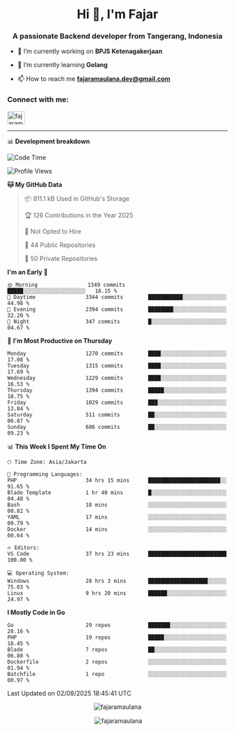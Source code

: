 <h1 align="center">Hi 👋, I'm Fajar</h1>
<h3 align="center">A passionate Backend developer from Tangerang, Indonesia</h3>

<!-- <p align="left"> <img src="https://komarev.com/ghpvc/?username=fajaramaulana&label=Profile%20views&color=0e75b6&style=flat" alt="fajaramaulana" /> </p> -->

- 🔭 I’m currently working on **BPJS Ketenagakerjaan**

- 🌱 I’m currently learning **Golang**

- 📫 How to reach me **fajaramaulana.dev@gmail.com**

<h3 align="left">Connect with me:</h3>
<p align="left">
<a href="https://linkedin.com/in/fajar-agus-maulana-73533a180/" target="blank"><img align="center" src="https://raw.githubusercontent.com/rahuldkjain/github-profile-readme-generator/master/src/images/icons/Social/linked-in-alt.svg" alt="fajaramaulana" height="30" width="40" /></a>
</p>

-------

📊 **Development breakdown**
<!--START_SECTION:waka-->
![Code Time](http://img.shields.io/badge/Code%20Time-3%2C246%20hrs%2053%20mins-blue)

![Profile Views](http://img.shields.io/badge/Profile%20Views-0-blue)

**🐱 My GitHub Data** 

> 📦 811.1 kB Used in GitHub's Storage 
 > 
> 🏆 126 Contributions in the Year 2025
 > 
> 🚫 Not Opted to Hire
 > 
> 📜 44 Public Repositories 
 > 
> 🔑 50 Private Repositories 
 > 
**I'm an Early 🐤** 

```text
🌞 Morning                1349 commits        █████░░░░░░░░░░░░░░░░░░░░   18.15 % 
🌆 Daytime                3344 commits        ███████████░░░░░░░░░░░░░░   44.98 % 
🌃 Evening                2394 commits        ████████░░░░░░░░░░░░░░░░░   32.20 % 
🌙 Night                  347 commits         █░░░░░░░░░░░░░░░░░░░░░░░░   04.67 % 
```
📅 **I'm Most Productive on Thursday** 

```text
Monday                   1270 commits        ████░░░░░░░░░░░░░░░░░░░░░   17.08 % 
Tuesday                  1315 commits        ████░░░░░░░░░░░░░░░░░░░░░   17.69 % 
Wednesday                1229 commits        ████░░░░░░░░░░░░░░░░░░░░░   16.53 % 
Thursday                 1394 commits        █████░░░░░░░░░░░░░░░░░░░░   18.75 % 
Friday                   1029 commits        ███░░░░░░░░░░░░░░░░░░░░░░   13.84 % 
Saturday                 511 commits         ██░░░░░░░░░░░░░░░░░░░░░░░   06.87 % 
Sunday                   686 commits         ██░░░░░░░░░░░░░░░░░░░░░░░   09.23 % 
```


📊 **This Week I Spent My Time On** 

```text
🕑︎ Time Zone: Asia/Jakarta

💬 Programming Languages: 
PHP                      34 hrs 15 mins      ███████████████████████░░   91.65 % 
Blade Template           1 hr 40 mins        █░░░░░░░░░░░░░░░░░░░░░░░░   04.48 % 
Bash                     18 mins             ░░░░░░░░░░░░░░░░░░░░░░░░░   00.82 % 
YAML                     17 mins             ░░░░░░░░░░░░░░░░░░░░░░░░░   00.79 % 
Docker                   14 mins             ░░░░░░░░░░░░░░░░░░░░░░░░░   00.64 % 

🔥 Editors: 
VS Code                  37 hrs 23 mins      █████████████████████████   100.00 % 

💻 Operating System: 
Windows                  28 hrs 3 mins       ███████████████████░░░░░░   75.03 % 
Linux                    9 hrs 20 mins       ██████░░░░░░░░░░░░░░░░░░░   24.97 % 
```

**I Mostly Code in Go** 

```text
Go                       29 repos            ███████░░░░░░░░░░░░░░░░░░   28.16 % 
PHP                      19 repos            █████░░░░░░░░░░░░░░░░░░░░   18.45 % 
Blade                    7 repos             ██░░░░░░░░░░░░░░░░░░░░░░░   06.80 % 
Dockerfile               2 repos             ░░░░░░░░░░░░░░░░░░░░░░░░░   01.94 % 
Batchfile                1 repo              ░░░░░░░░░░░░░░░░░░░░░░░░░   00.97 % 
```




 Last Updated on 02/08/2025 18:45:41 UTC
<!--END_SECTION:waka-->
<p align="center"><img align="center" src="https://github-readme-stats.vercel.app/api/top-langs?username=fajaramaulana&show_icons=true&locale=en&layout=compact" alt="fajaramaulana" /></p>

<p align="center">&nbsp;<img align="center" src="https://github-readme-stats.vercel.app/api?username=fajaramaulana&show_icons=true&locale=en" alt="fajaramaulana" /></p>
